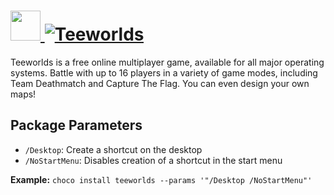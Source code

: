 # [<img src="https://cdn.jsdelivr.net/gh/AdmiringWorm/chocolatey-packages@136615db5277db08fd0e07fd25997c8a32dbf233/icons/teeworlds.png" height="48" width="48" /> ![Teeworlds](https://img.shields.io/chocolatey/v/teeworlds.svg?label=Teeworlds&style=for-the-badge)](https://community.chocolatey.org/packages/teeworlds)

Teeworlds is a free online multiplayer game, available for all major operating systems. Battle with up to 16 players in a variety of game modes, including Team Deathmatch and Capture The Flag. You can even design your own maps!

## Package Parameters

- `/Desktop`: Create a shortcut on the desktop
- `/NoStartMenu`: Disables creation of a shortcut in the start menu

**Example:**
`choco install teeworlds --params '"/Desktop /NoStartMenu"'`
